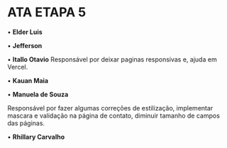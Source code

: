# ATA ETAPA 5
• **Elder Luis**


• **Jefferson**


• **Itallo Otavio**
Responsável por deixar paginas responsivas e, ajuda em Vercel.

• **Kauan Maia**


• **Manuela de Souza**

Responsável por fazer algumas correções de estilização, implementar mascara e validação na página de contato, diminuir tamanho de campos das páginas.

• **Rhillary Carvalho**



